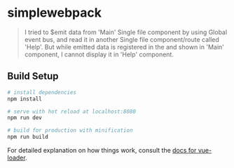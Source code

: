 # simplewebpack

> I tried to $emit data from 'Main' Single file component by using Global event bus, and read it in another Single file component/route called 'Help'. But while emitted data is registered in the <root> and shown in 'Main' component, I cannot display it in 'Help' component.

## Build Setup

``` bash
# install dependencies
npm install

# serve with hot reload at localhost:8080
npm run dev

# build for production with minification
npm run build
```

For detailed explanation on how things work, consult the [docs for vue-loader](http://vuejs.github.io/vue-loader).

